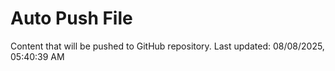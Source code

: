 # Auto Push File

Content that will be pushed to GitHub repository.
Last updated: 08/08/2025, 05:40:39 AM